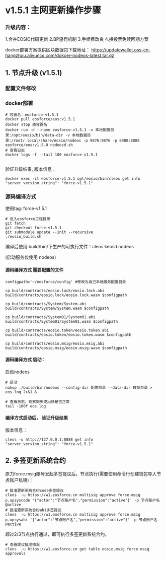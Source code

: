 # v1.5.1 主网更新操作步骤


### 升级内容：

1.合并EOSIO代码更新
2.BP惩罚机制
3.手续费改良
4.换投票免赎回期方案

docker部署方案提供区块数据包下载地址： https://updatewallet.oss-cn-hangzhou.aliyuncs.com/dokcer-nodeos-latest.tar.gz



## 1. 节点升级 (v1.5.1)

### 配置文件修改


	

### docker部署

```
# 容器名：eosforce-v1.5.1
docker pull eosforce/eos:v1.5.1
docker stop 原容器名
docker run -d --name eosforce-v1.5.1 -v 本地配置目录:/opt/eosio/bin/data-dir -v 本地数据目录:/root/.local/share/eosio/nodeos -p 9876:9876 -p 8888:8888 eosforce/eos:v1.5.0 nodeosd.sh
# 查看日志
docker logs -f --tail 100 eosforce-v1.5.1
    
```
验证升级结果, 版本信息：
```shell
docker exec -it eosforce-v1.5.1 opt/eosio/bin/cleos get info
"server_version_string": "force-v1.5.1"
```

### 源码编译方式
使用tag: force-v1.5.1

```shell
# 进入eosforce工程目录
git fetch
git checkout force-v1.5.1
git submodule update --init --recursive
./eosio_build.sh
```

编译后使用 build/bin/下生产的可执行文件：cleos  keosd  nodeos

(启动服务仅使用 nodeos)

#### 源码编译方式 需要配置的文件
```shell
configpath='~/eosforce/config' #修改为自己本地服务配置目录

cp build/contracts/eosio.lock/eosio.lock.abi  build/contracts/eosio.lock/eosio.lock.wasm $configpath

cp build/contracts/System/System.abi build/contracts/System/System.wasm $configpath

cp build/contracts/System01/System01.abi build/contracts/System01/System01.wasm $configpath

cp build/contracts/eosio.token/eosio.token.abi build/contracts/eosio.token/eosio.token.wasm $configpath

cp build/contracts/eosio.msig/eosio.msig.abi build/contracts/eosio.msig/eosio.msig.wasm $configpath
```

#### 源码编译方式 启动：
启动nodeos

```shell
# 启动
nohup ./build/bin/nodeos --config-dir 配置目录 --data-dir 数据目录 > eos.log 2>&1 &

# 查看日志，观察同步或出块是否正常
tail -100f eos.log
```

#### 编译方式启动后， 验证升级结果
版本信息：

```shell
cleos -u http://127.0.0.1:8888 get info
"server_version_string": "force-v1.5.1"
```




## 2. 多签更新系统合约

原力force.msig账号发起多签提议后，节点执行(需要使用命令行创建钱包导入节点账户私钥)：

```shell
# 批准更新系统合约code多签提议
cleos  -u https://w1.eosforce.cn multisig approve force.msig p.upsyscode '{"actor":"节点账户名","permission":"active"}' -p 节点账户名@active
# 批准更新系统合约abi多签提议
cleos  -u https://w1.eosforce.cn multisig approve force.msig p.upsysabi '{"actor":"节点账户名","permission":"active"}' -p 节点账户名@active
```
超过2/3节点执行通过，即可执行多签更新系统合约。

```shell
# 查看提议批准情况
cleos  -u https://w1.eosforce.cn get table eosio.msig force.msig approvals
```

